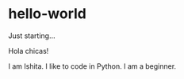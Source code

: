# hello-world
Just starting...

Hola chicas!

I am Ishita. I like to code in Python. I am a beginner.

